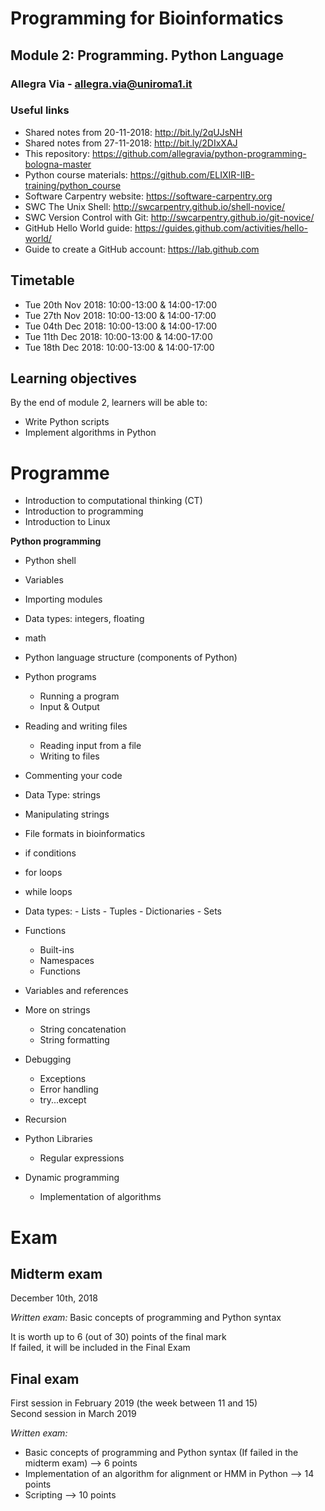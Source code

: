 # Programming for Bioinformatics
## Module 2: Programming. Python Language

### Allegra Via - allegra.via@uniroma1.it

### Useful links
- Shared notes from 20-11-2018: http://bit.ly/2qUJsNH
- Shared notes from 27-11-2018: http://bit.ly/2DIxXAJ
- This repository: https://github.com/allegravia/python-programming-bologna-master
- Python course materials: https://github.com/ELIXIR-IIB-training/python_course
- Software Carpentry website: https://software-carpentry.org
- SWC The Unix Shell: http://swcarpentry.github.io/shell-novice/
- SWC Version Control with Git: http://swcarpentry.github.io/git-novice/
- GitHub Hello World guide: https://guides.github.com/activities/hello-world/
- Guide to create a GitHub account: https://lab.github.com

## Timetable

- Tue 20th Nov 2018: 10:00-13:00 & 14:00-17:00
- Tue 27th Nov 2018: 10:00-13:00 & 14:00-17:00
- Tue 04th Dec 2018: 10:00-13:00 & 14:00-17:00 
- Tue 11th Dec 2018: 10:00-13:00 & 14:00-17:00
- Tue 18th Dec 2018: 10:00-13:00 & 14:00-17:00 

## Learning objectives
By the end of module 2, learners will be able to:

- Write Python scripts
- Implement algorithms in Python

# Programme

- Introduction to computational thinking (CT)
- Introduction to programming
- Introduction to Linux

**Python programming**

- Python shell
- Variables
- Importing modules
- Data types: integers, floating
- math  
- Python language structure (components of Python)

- Python programs
    - Running a program 
    - Input & Output
    
- Reading and writing files 
    - Reading input from a file
    - Writing to files
    
- Commenting your code   
- Data Type: strings
- Manipulating strings
- File formats in bioinformatics
- if conditions
- for loops
- while loops

- Data types: 
        - Lists
        - Tuples
        - Dictionaries
        - Sets

- Functions
    - Built-ins
    - Namespaces
    - Functions

- Variables and references 

- More on strings
    - String concatenation
    - String formatting

- Debugging
    - Exceptions
    - Error handling
    - try...except
    
- Recursion
    
- Python Libraries
    - Regular expressions
    
- Dynamic programming
    - Implementation of algorithms

# Exam

## Midterm exam
December 10th, 2018

*Written exam:*
Basic concepts of programming and Python syntax <br>

It is worth up to 6 (out of 30) points of the final mark <br>
If failed, it will be included in the Final Exam <br>

## Final exam
First session in February 2019 (the week between 11 and 15) <br>
Second session in March 2019 <br>

*Written exam:*
- Basic concepts of programming and Python syntax (If failed in the midterm exam) --> 6 points
- Implementation of an algorithm for alignment or HMM in Python --> 14 points
- Scripting --> 10 points


